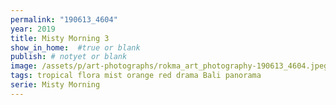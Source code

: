 ```yaml
---
permalink: "190613_4604"
year: 2019
title: Misty Morning 3
show_in_home:  #true or blank
publish: # notyet or blank
image: /assets/p/art-photographs/rokma_art_photography-190613_4604.jpeg
tags: tropical flora mist orange red drama Bali panorama
serie: Misty Morning
---
```

